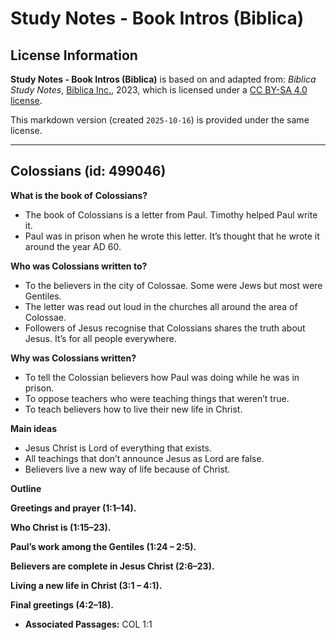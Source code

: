 # Study Notes - Book Intros (Biblica)

## License Information

**Study Notes - Book Intros (Biblica)** is based on and adapted from: _Biblica Study Notes_, [Biblica Inc.](https://www.biblica.com/), 2023, which is licensed under a [CC BY-SA 4.0 license](https://creativecommons.org/licenses/by-sa/4.0/legalcode.en).

This markdown version (created `2025-10-16`) is provided under the same license.



--------------------------------

## Colossians (id: 499046)

**What is the book of** **Colossians?**

* The book of Colossians is a letter from Paul. Timothy helped Paul write it.
* Paul was in prison when he wrote this letter. It’s thought that he wrote it around the year AD 60\.

**Who was Colossians written to?**

* To the believers in the city of Colossae. Some were Jews but most were Gentiles.
* The letter was read out loud in the churches all around the area of Colossae.
* Followers of Jesus recognise that Colossians shares the truth about Jesus. It’s for all people everywhere.

**Why was Colossians written?**

* To tell the Colossian believers how Paul was doing while he was in prison.
* To oppose teachers who were teaching things that weren’t true.
* To teach believers how to live their new life in Christ.

**Main ideas**

* Jesus Christ is Lord of everything that exists.
* All teachings that don’t announce Jesus as Lord are false.
* Believers live a new way of life because of Christ.

**Outline**

**Greetings and prayer (1:1–14\).**

**Who Christ is (1:15–23\).**

**Paul’s work among the Gentiles (1:24 – 2:5\).**

**Believers are complete in Jesus Christ (2:6–23\).**

**Living a new life in Christ (3:1 – 4:1\).**

**Final greetings (4:2–18\).**

* **Associated Passages:** COL 1:1

